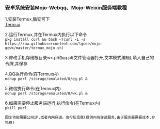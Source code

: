 ### 安卓系统安装Mojo-Webqq、Mojo-Weixin服务端教程  

1.安装Termux,酷安可下  
[Termux](https://www.coolapk.com/apk/com.termux)


2.运行Termux,并在Termux内执行以下命令  
`pkg install curl && bash <(curl -L -s https://raw.githubusercontent.com/lgcde/mojo-qqwx/master/termux_mojo.sh)`

3.修改手机存储根目录wx.pl和qq.pl(文件管理器打开,文本模式编辑),填入自己的令牌,并保存  

4.QQ执行命令(在Termux内)  
`nohup perl /storage/emulated/0/qq.pl &`

5.微信执行命令(在Termux内)  
`nohup perl /storage/emulated/0/wx.pl &`

6.如果需要停止服务端运行,执行命令(在Termux内)  
``pkill perl``

`回复功能需要公网IP,或者内网穿透。也可私信我(提供内网穿透服务,由于服务器需要成本,非免费)`

